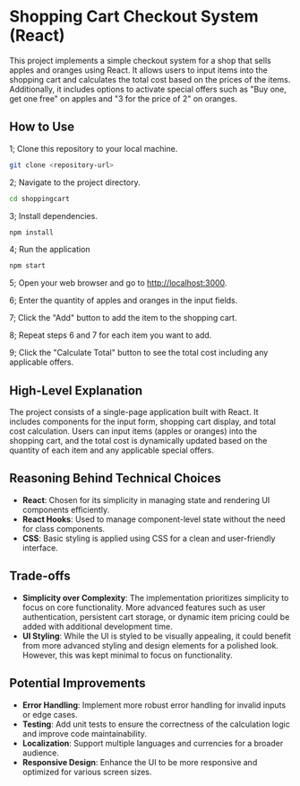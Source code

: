 # Shopping Cart Checkout System (React)

This project implements a simple checkout system for a shop that sells apples and oranges using React. It allows users to input items into the shopping cart and calculates the total cost based on the prices of the items. Additionally, it includes options to activate special offers such as "Buy one, get one free" on apples and "3 for the price of 2" on oranges.

## How to Use

1; Clone this repository to your local machine.

```bash
git clone <repository-url>
```

2; Navigate to the project directory.

```bash
cd shoppingcart
```

3; Install dependencies.

```bash
npm install
```

4; Run the application

```bash
npm start
```

5; Open your web browser and go to [http://localhost:3000](http://localhost:3000).

6; Enter the quantity of apples and oranges in the input fields.

7; Click the "Add" button to add the item to the shopping cart.

8; Repeat steps 6 and 7 for each item you want to add.

9; Click the "Calculate Total" button to see the total cost including any applicable offers.

## High-Level Explanation

The project consists of a single-page application built with React. It includes components for the input form, shopping cart display, and total cost calculation. Users can input items (apples or oranges) into the shopping cart, and the total cost is dynamically updated based on the quantity of each item and any applicable special offers.

## Reasoning Behind Technical Choices

- **React**: Chosen for its simplicity in managing state and rendering UI components efficiently.
- **React Hooks**: Used to manage component-level state without the need for class components.
- **CSS**: Basic styling is applied using CSS for a clean and user-friendly interface.

## Trade-offs

- **Simplicity over Complexity**: The implementation prioritizes simplicity to focus on core functionality. More advanced features such as user authentication, persistent cart storage, or dynamic item pricing could be added with additional development time.
- **UI Styling**: While the UI is styled to be visually appealing, it could benefit from more advanced styling and design elements for a polished look. However, this was kept minimal to focus on functionality.

## Potential Improvements

- **Error Handling**: Implement more robust error handling for invalid inputs or edge cases.
- **Testing**: Add unit tests to ensure the correctness of the calculation logic and improve code maintainability.
- **Localization**: Support multiple languages and currencies for a broader audience.
- **Responsive Design**: Enhance the UI to be more responsive and optimized for various screen sizes.
